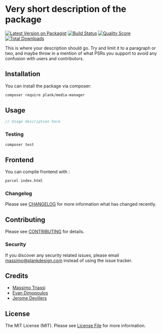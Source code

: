 # Very short description of the package

[![Latest Version on Packagist](https://img.shields.io/packagist/v/plank/media-manager.svg?style=flat-square)](https://packagist.org/packages/plank/media-manager)
[![Build Status](https://img.shields.io/travis/plank/media-manager/master.svg?style=flat-square)](https://travis-ci.org/plank/media-manager)
[![Quality Score](https://img.shields.io/scrutinizer/g/plank/media-manager.svg?style=flat-square)](https://scrutinizer-ci.com/g/plank/media-manager)
[![Total Downloads](https://img.shields.io/packagist/dt/plank/media-manager.svg?style=flat-square)](https://packagist.org/packages/plank/media-manager)

This is where your description should go. Try and limit it to a paragraph or two, and maybe throw in a mention of what PSRs you support to avoid any confusion with users and contributors.

## Installation

You can install the package via composer:

```bash
composer require plank/media-manager
```

## Usage

``` php
// Usage description here
```

### Testing

``` bash
composer test
```

## Frontend

You can compile frontend with :

```bash
parcel index.html
```

### Changelog

Please see [CHANGELOG](CHANGELOG.md) for more information what has changed recently.

## Contributing

Please see [CONTRIBUTING](CONTRIBUTING.md) for details.

### Security

If you discover any security related issues, please email massimo@plankdesign.com instead of using the issue tracker.

## Credits

- [Massimo Triassi](https://github.com/m-triassi)
- [Evan Dimopoulos](https://github.com/EvanDime)
- [Jerome Devillers](https://github.com/JeromeDevillers/)

## License

The MIT License (MIT). Please see [License File](LICENSE.md) for more information.
